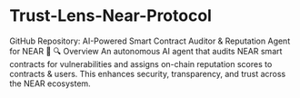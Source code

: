 # Trust-Lens-Near-Protocol
GitHub Repository: AI-Powered Smart Contract Auditor &amp; Reputation Agent for NEAR 🚀 🔍 Overview An autonomous AI agent that audits NEAR smart contracts for vulnerabilities and assigns on-chain reputation scores to contracts &amp; users. This enhances security, transparency, and trust across the NEAR ecosystem.
